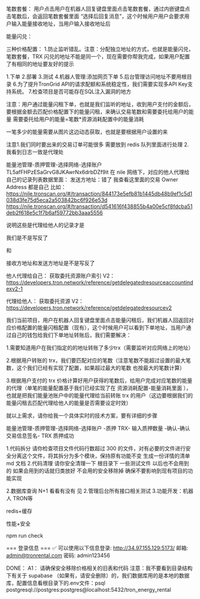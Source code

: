 
笔数套餐：
用户点击用户在机器人回复键盘里面点击笔数套餐，通过内嵌键盘点击笔数后，会返回笔数套餐里面  “选择后回复消息”，这个时候用户用户会要求用户输入能量接收地址，当用户输入接收地址后


能量闪兑：




三种价格配置：
1.防止监听错乱。注意：分配独立地址的方式，也就是能量闪兑，笔数套餐，TRX 闪兑的地址不能是同一个，现在需要你帮我完成，如果用户配置了有相同的地址要友好的提示










1.下单
2.部署
3.测试
4.机器人管理:添加网页下单
5.后台管理访问地址不要用根目录
6.为了提升TronGrid API的请求配额和系统稳定性，我们需要实现多API Key支持系统。
7.检查项目是否可能存在SQL注入漏洞的地方










注意：用户通过能量闪租下单，也就是我们监听的地址，收到用户支付的金额后，要根据金额去匹配价格配置下的能量闪租，来确认交易笔数和需要委托给用户的能量
需要委托给用户的能量=笔数*资源消耗配置中的能量消耗


一笔多少的能量需要从图片这边动态获取，也就是要根据用户设置的来




注意1.我们同时要出来的交易订单可能很多 需要放到 redis 队列里面进行处理 2.我看到日志一致是代理处


能量池管理-质押管理-选择网络-选择账户
TL5afFHPzESaGrvG8JKAwrNx6drbDZf9it
在 nile 网络下，对应的他人代理给自己的记录列表数据里面：
发送方地址：错了
我查看这里面的交易
Owner Address 都是自己
比如：https://nile.tronscan.org/#/transaction/844173e5efb81b1445db48b9ef1c5d1038d3fe75d5eca2a503842bc6f926e53d
https://nile.tronscan.org/#/transaction/d541616f438855b4a00e5cf8fdcba51deb2f618e5c1f7b6af59772bb3aaa5556

说明这些是代理给他人的记录才是

我们是不是写反了

和


接收方地址和发送方地址是不是写反了



他人代理给自己：
获取委托资源账户索引 V2：https://developers.tron.network/reference/getdelegatedresourceaccountindexv2-1

代理给他人：
获取委托资源 V2：https://developers.tron.network/reference/getdelegatedresourcev2







我们当前项目，用户在机器人回复键盘里面点击能量闪租后，我们机器人回返回对应价格配置的能量闪租配置（现有），这个时候用户可以看到下单地址，当用户通过自己的钱包给我们下单地址转账后，我们需要解决：

1.需要知道用户在我们指定的的地址转账了多少trx（需要监听对应网络上的地址）

2.根据用户转账的 trx，我们要匹配对应的笔数（注意笔数不能超过设置的最大笔数，这个我们已经有实现了配置，如果超过最大的笔数 也按最大的笔数计算）


3.根据用户支付的 trx 价格计算好用户获得的笔数后，给用户完成对应笔数的能量的代理（单笔的能量配置基于我们已经实现了在 资源消耗配置-能量消耗里面 ），也就是把我们能量池账户中的能量代理给当前转账 trx 的用户（这边要根据我们的能量闪租去匹配代理给他人的能量是否需要设定时效）

就以上需求，请你给我一个具体实时的技术方案，要有详细的步骤



能量池管理-质押管理-选择网络-选择账户 -质押 TRX- 输入质押数量 -确认-确认交易信息签名- TRX 质押成功
















1.代码拆分
请你检查项目文件代码行数超过 300 的文件，对有必要的文件进行安全分离这个文件，将其拆分为多个模块，保持原有功能不变 生成一份详情的清单 md 文档
2.代码清理
请你安全清理一下 根目录下 一些测试文件 以后也不会用到的 如果会用到的话就归类放好 不会用的安全移除掉 确保不要影响到现有项目的功能实现 

2.数据库查询 N+1 看看有没有
见 
2.管理后台所有接口相关测试
3.功能开发：机器人 TRON等

redis+缓存

性能+安全


npm run check 


=== 登录信息 ===
✅ 可以使用以下信息登录:
http://34.97.155.129:5173/
邮箱: admin@tronrental.com
密码: admin123456







DONE：
A1：
请确保安全移除价格相关的旧表和代码 
注意：我不要看到目录结构下有关于 supabase （如果有，请安全删除）的，我们数据库用的是本地的数据库，配置信息看根目录下的.env文件：psql postgresql://postgres:postgres@localhost:5432/tron_energy_rental